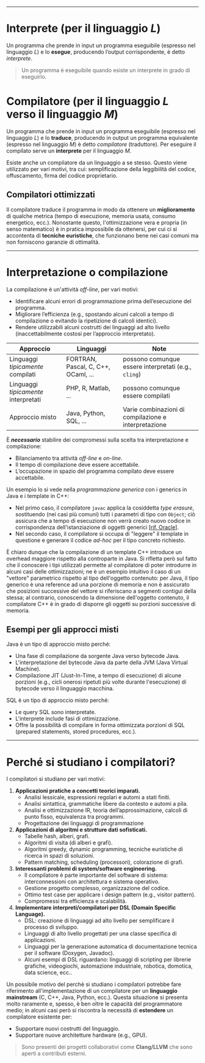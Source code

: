 ```table-of-contents
```
---

# Interprete (per il linguaggio $L$)
Un programma che prende in input un programma eseguibile (espresso nel linguaggio $L$) e lo **esegue**, producendo l’output corrispondente, è detto *interprete*.
> Un programma è eseguibile quando esiste un interprete in grado di eseguirlo.

# Compilatore (per il linguaggio $L$ verso il linguaggio $M$)
Un programma che prende in input un programma eseguibile (espresso nel linguaggio $L$) e lo **traduce**, producendo in output un programma equivalente (espresso nel linguaggio $M$) è detto *compilatore* (traduttore). 
Per eseguire il compilato serve un **interprete** per il linguaggio $M$.

Esiste anche un compilatore da un linguaggio a se stesso. Questo viene utilizzato per vari motivi, tra cui: semplificazione della leggibilità del codice, offuscamento, firma del codice proprietario.

## Compilatori ottimizzati
Il compilatore traduce il programma in modo da ottenere un **miglioramento** di qualche metrica (tempo di esecuzione, memoria usata, consumo energetico, ecc.). Nonostante questo, l'ottimizzazione vera e propria (in senso matematico) è in pratica impossibile da ottenersi, per cui ci si accontenta di **tecniche euristiche**, che funzionano bene nei casi comuni ma non forniscono garanzie di ottimalità.

---

# Interpretazione o compilazione
La compilazione è un'attività *off-line*, per vari motivi:
- Identificare alcuni errori di programmazione prima dell’esecuzione del programma.
- Migliorare l’efficienza (e.g., spostando alcuni calcoli a tempo di compilazione o evitando la ripetizione di calcoli identici).
- Rendere utilizzabili alcuni costrutti dei linguaggi ad alto livello (inaccettabilmente costosi per l’approccio interpretato).

| Approccio                          | Linguaggi                           | Note                                                 |
| ---------------------------------- | ----------------------------------- | ---------------------------------------------------- |
| Linguaggi *tipicamente* compilati    | FORTRAN, Pascal, C, C++, OCaml, ... | possono comunque essere interpretati (e.g., `cling`)   |
| Linguaggi *tipicamente* interpretati | PHP, R, Matlab, ...                 | possono comunque essere compilati                    |
| Approccio misto                    | Java, Python, SQL, ...              | Varie combinazioni di compilazione e interpretazione |

È ***necessario*** stabilire dei compromessi sulla scelta tra interpretazione e compilazione:
- Bilanciamento tra attività *off-line* e *on-line*.
- Il tempo di compilazione deve essere accettabile.
- L’occupazione in spazio del programma compilato deve essere accettabile.

Un esempio lo si vede nella _programmazione generica_ con i generics in Java e i template in C++:
- Nel primo caso, il compilatore `javac` applica la cosiddetta *type erasure*, sostituendo (nei casi più comuni) tutti i parametri di tipo con `Object`; ciò assicura che a tempo di esecuzione non verrà creato nuovo codice in corrispondenza dell'istanziazione di oggetti generici [[rif. Oracle](https://docs.oracle.com/javase/tutorial/java/generics/erasure.html)].
- Nel secondo caso, il compilatore si occupa di "leggere" il template in questione e generare il codice *ad-hoc* per il tipo concreto richiesto.

È chiaro dunque che la compilazione di un template C++ introduce un overhead maggiore rispetto alla controparte in Java. Si rifletta però sul fatto che il conoscere i tipi utilizzati permette al compilatore di poter introdurre in alcuni casi delle ottimizzazioni; ne è un esempio intuitivo il caso di un "vettore" parametrico rispetto al tipo dell'oggetto contenuto: per Java, il tipo generico è una reference ad una porzione di memoria e non è assicurato che posizioni successive del vettore si riferiscano a segmenti contigui della stessa; al contrario, conoscendo la dimensione dell'oggetto contenuto, il compilatore C++ è in grado di disporre gli oggetti su porzioni successive di memoria.

## Esempi per gli approcci misti
Java è un tipo di approccio misto perché:
- Una fase di compilazione da sorgente Java verso bytecode Java.
- L'interpretazione del bytecode Java da parte della JVM (Java Virtual Machine).
- Compilazione JIT (Just-In-Time, a tempo di esecuzione) di alcune porzioni (e.g., cicli onerosi ripetuti più volte durante l'esecuzione) di bytecode verso il linguaggio macchina.

SQL è un tipo di approccio misto perché:
- Le query SQL sono interpretate.
- L'interprete include fasi di ottimizzazione.
- Offre la possibilità di compilare in forma ottimizzata porzioni di SQL (prepared statements, stored procedures, ecc.).

---

# Perché si studiano i compilatori?
I compilatori si studiano per vari motivi:
1. **Applicazioni pratiche a concetti teorici imparati.**
	- Analisi lessicale, espressioni regolari e automi a stati finiti.
	- Analisi sintattica, grammatiche libere da contesto e automi a pila.
	- Analisi e ottimizzazione IR, teoria dell’approssimazione, calcoli di punto fisso, equivalenza tra programmi.
	- Progettazione dei linguaggi di programmazione
2. **Applicazioni di algoritmi e strutture dati sofisticati.**
	- Tabelle hash, alberi, grafi.
	- Algoritmi di visita (di alberi e grafi).
	- Algoritmi greedy, dynamic programming, tecniche euristiche di ricerca in spazi di soluzioni.
	- Pattern matching, scheduling (processori), colorazione di grafi.
3. **Interessanti problemi di system/software engineering.**
	- Il compilatore è parte importante del software di sistema: interconnessioni con architettura e sistema operativo.
	- Gestione progetto complesso, organizzazione del codice.
	- Ottimo test case per applicare i design pattern (e.g., visitor pattern).
	- Compromessi tra efficienza e scalabilità.
4. **Implementare interpreti/compilatori per DSL (Domain Specific Language).**
	- DSL: creazione di linguaggi ad alto livello per semplificare il processo di sviluppo.
	- Linguaggi di alto livello progettati per una classe specifica di applicazioni.
	- Linguaggi per la generazione automatica di documentazione tecnica per il software (Doxygen, Javadoc).
	- Alcuni esempi di DSL riguardano: linguaggi di scripting per librerie grafiche, videogiochi, automazione industriale, robotica, domotica, data science, ecc..

Un possibile motivo del perchè si studiano i compilatori potrebbe fare riferimento all'implementazione di un compilatore per un **linguaggio mainstream** (C, C++, Java, Python, ecc.). 
Questa situazione si presenta molto raramente e, spesso, è ben oltre le capacità del programmatore medio; in alcuni casi però si riscontra la necessità di **estendere** un compilatore esistente per:
- Supportare nuovi costrutti del linguaggio.
- Supportare nuove architetture hardware (e.g., GPU).

> Sono presenti dei progetti collaborativi come **Clang/LLVM** che sono aperti a contributi esterni.

